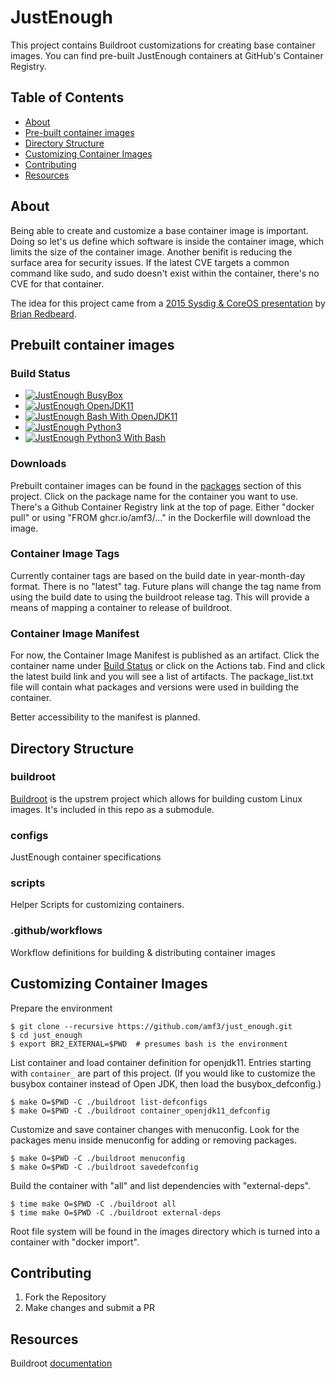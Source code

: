 # JustEnough

This project contains Buildroot customizations for creating base container images.  You can find pre-built JustEnough containers at GitHub's Container Registry.

## Table of Contents

* [About](#about)
* [Pre-built container images](#prebbuilt-container-images)
* [Directory Structure](#directory-structure)
* [Customizing Container Images](#customizing-container-images)
* [Contributing](#contributing)
* [Resources](#resources)

## About

Being able to create and customize a base container image is important.  Doing so let's us define 
which software is inside the container image, which limits the size of the container image.  Another 
benifit is reducing the surface area for security issues.  If the latest CVE targets a common 
command like sudo, and sudo doesn't exist within the container, there's no CVE for that container.

The idea for this project came from a [2015 Sysdig & CoreOS presentation](https://www.youtube.com/watch?v=gMpldbcMHuI) 
by [Brian Redbeard](https://github.com/brianredbeard).

## Prebuilt container images

### Build Status

- [![JustEnough BusyBox](https://github.com/amf3/just_enough/actions/workflows/build_busybox.yml/badge.svg?branch=main)](https://github.com/amf3/just_enough/actions/workflows/build_busybox.yml)
- [![JustEnough OpenJDK11](https://github.com/amf3/just_enough/actions/workflows/build_openjdk11_bash.yml/badge.svg)](https://github.com/amf3/just_enough/actions/workflows/build_openjdk11_bash.yml)
- [![JustEnough Bash With OpenJDK11](https://github.com/amf3/just_enough/actions/workflows/build_openjdk11.yml/badge.svg)](https://github.com/amf3/just_enough/actions/workflows/build_openjdk11.yml)
- [![JustEnough Python3](https://github.com/amf3/just_enough/actions/workflows/build_python3.yml/badge.svg)](https://github.com/amf3/just_enough/actions/workflows/build_python3.yml)
- [![JustEnough Python3 With Bash](https://github.com/amf3/just_enough/actions/workflows/build_python3_bash.yml/badge.svg)](https://github.com/amf3/just_enough/actions/workflows/build_python3_bash.yml)


### Downloads

Prebuilt container images can be found in the [packages](https://github.com/amf3?tab=packages&repo_name=just_enough) section of this project.  Click on the package name for the container you want to use.  There's a Github Container Registry link at the top of page.  Either "docker pull" or using "FROM ghcr.io/amf3/..." in the Dockerfile will download the image.

### Container Image Tags

Currently container tags are based on the build date in year-month-day format.  There is no "latest" tag.  Future plans will change the tag name from using the build date to using the buildroot release tag.  This will provide a means of mapping a container to release of buildroot.

### Container Image Manifest

For now, the Container Image Manifest is published as an artifact.  Click the container name under [Build Status](#build-status) or click on the Actions tab.  Find and click the latest build link and you will see a list of artifacts.  The package_list.txt file will contain what packages and versions were used in building the container.

Better accessibility to the manifest is planned.

## Directory Structure

### buildroot

[Buildroot](https://buildroot.org) is the upstrem project which allows for building custom Linux images.  It's included in this repo as a submodule.  

### configs

JustEnough container specifications

### scripts

Helper Scripts for customizing containers.


### .github/workflows

Workflow definitions for building & distributing container images

## Customizing Container Images

Prepare the environment

```
$ git clone --recursive https://github.com/amf3/just_enough.git
$ cd just_enough
$ export BR2_EXTERNAL=$PWD  # presumes bash is the environment
```

List container and load container definition for openjdk11. Entries starting with `container_` are 
part of this project.  (If you would like to customize the busybox container instead of Open JDK, then 
load the busybox_defconfig.)

```
$ make O=$PWD -C ./buildroot list-defconfigs
$ make O=$PWD -C ./buildroot container_openjdk11_defconfig
```

Customize and save container changes with menuconfig.  Look for the packages menu inside menuconfig for 
adding or removing packages.

```
$ make O=$PWD -C ./buildroot menuconfig
$ make O=$PWD -C ./buildroot savedefconfig
```

Build the container with "all" and list dependencies with "external-deps".

```
$ time make O=$PWD -C ./buildroot all
$ time make O=$PWD -C ./buildroot external-deps
```

Root file system will be found in the images directory which is turned into a container with "docker import".

## Contributing

1) Fork the Repository
2) Make changes and submit a PR

## Resources
Buildroot [documentation](http://nightly.buildroot.org/manual.html)
